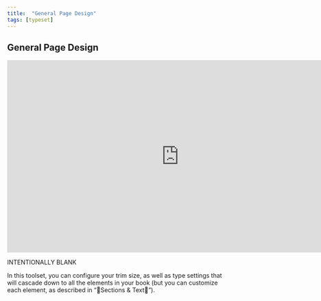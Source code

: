 ```yaml
---
title:  "General Page Design"
tags: [typeset]
---
```


<section data-type="chapter" class="hsecchapter" data-hederis-type="hsecchapter" id="typeset-general-design" data-pi-attrs="id: typeset-general-design; data-tags: typeset;" role="doc-chapter" data-tags="typeset" data-author-name=" " data-book-title=" " title="General Page Design"><h1 data-hederis-type="hblkchaptitle" class="hblkchaptitle" id="p2LEvwA2N">General Page Design</h1><iframe width="800" height="450" src="https://www.youtube.com/embed/uJFdCjW8Rl8" frameborder="0" allow="accelerometer;" encrypted-media="" gyroscope="" picture-in-picture="" allowfullscreen="" id="pDmmKLeM2"></iframe><p data-embedded-html="true" id="px1dbvDBU">INTENTIONALLY BLANK</p><p class="hblkp" data-hederis-type="hblkp" id="p7hSyBUh2">In this toolset, you can configure your trim size, as well as type settings that will cascade down to all the elements in your book (but you can customize each element, as described in &#8220;Sections & Text&#8221;).</p></section>
